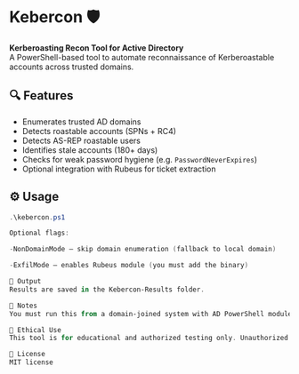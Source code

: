 # Kebercon 🛡️

**Kerberoasting Recon Tool for Active Directory**  
A PowerShell-based tool to automate reconnaissance of Kerberoastable accounts across trusted domains.

## 🔍 Features

- Enumerates trusted AD domains
- Detects roastable accounts (SPNs + RC4)
- Detects AS-REP roastable users
- Identifies stale accounts (180+ days)
- Checks for weak password hygiene (e.g. `PasswordNeverExpires`)
- Optional integration with Rubeus for ticket extraction

## ⚙️ Usage

```powershell
.\kebercon.ps1

Optional flags:

-NonDomainMode — skip domain enumeration (fallback to local domain)

-ExfilMode — enables Rubeus module (you must add the binary)

📂 Output
Results are saved in the Kebercon-Results folder.

🧠 Notes
You must run this from a domain-joined system with AD PowerShell module installed. Use with appropriate permissions.

🔐 Ethical Use
This tool is for educational and authorized testing only. Unauthorized use is prohibited.

📜 License
MIT license
